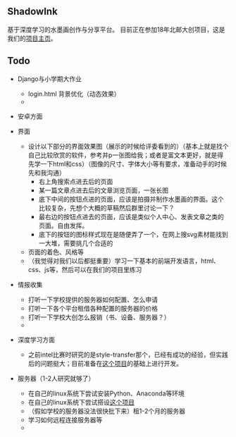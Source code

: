 ## ShadowInk
基于深度学习的水墨画创作与分享平台。
目前正在参加18年北邮大创项目，这是我们的[项目主页](https://win.bupt.edu.cn/program.do?id=130)。

## Todo
- Django与小学期大作业
  - login.html 背景优化（动态效果）
  - 
  
  
- 安卓方面

- 界面
  - 设计以下部分的界面效果图（展示的时候给评委看到的）（基本上就是找个自己比较欣赏的软件，参考并p一张图给我；或者是富文本更好，就是得先学一下html和css）（图像的尺寸、字体大小等有要求，准备动手的时候先和我沟通）
    - 右上角搜索点进去后的页面
    - 某一篇文章点进去后的文章浏览页面，一张长图
    - 底下中间的按钮点进的页面，应该是拍摄并制作水墨画的界面。这个比较复杂，先想个大概的草稿然后群里讨论一下？
    - 最右边的按钮点进去的页面，应该是类似个人中心、发表文章之类的页面。自由发挥。
    - 底下的按钮的图标样式现在是随便弄了一个，在网上搜svg素材能找到一大堆，需要挑几个合适的
   - 页面的着色、风格等
   - （我觉得对我们以后都挺重要）学习一下基本的前端开发语言，html、css、js等，然后可以在我们的项目里练习
- 情报收集
  - 打听一下学校提供的服务器如何配置、怎么申请
  - 打听一下各个平台租借各种配置的服务器的价格
  - 打听一下学校大创怎么报销（书、设备、服务器？）
  - 
- 深度学习方面
  - 之前intel比赛时研究的是style-transfer那个，已经有成功的经验，但实践后的问题挺大；目前准备在[这个项目](https://github.com/rtqichen/style-swap)的基础上进行开发。
- 服务器（1-2人研究就够了）
  - 在自己的linux系统下尝试安装Python、Anaconda等环境
  - 在自己的linux系统下尝试搭设[这个项目](https://github.com/rtqichen/style-swap)
  - （假如学校的服务器没法很快批下来）租1-2个月的服务器
  - 学习如何远程连接服务器等
  - 